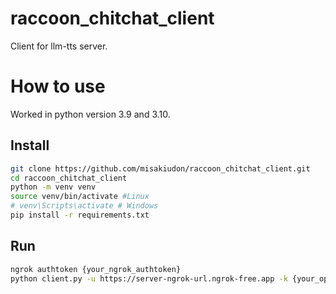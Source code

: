 # raccoon_chitchat_client
Client for llm-tts server.

# How to use
Worked in python version 3.9 and 3.10. 

## Install

```sh
git clone https://github.com/misakiudon/raccoon_chitchat_client.git
cd raccoon_chitchat_client
python -m venv venv
source venv/bin/activate #Linux
# venv\Scripts\activate # Windows
pip install -r requirements.txt
```

## Run
```sh
ngrok authtoken {your_ngrok_authtoken}
python client.py -u https://server-ngrok-url.ngrok-free.app -k {your_openai_api_key}
```

